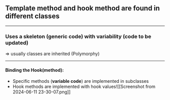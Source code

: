 
## Template method and hook method are found in different classes

---
### Uses a skeleton (generic code) with variability (code to be updated)
=> usually classes are inherited (Polymorphy)

---
#### Binding the Hook(method): 
 - Specific methods (**variable code**) are implemented in subclasses 
 - Hook methods are implemented with hook values![[Screenshot from 2024-06-11 23-30-07.png]]
